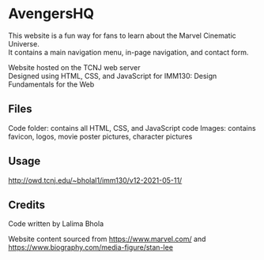 # AvengersHQ

This website is a fun way for fans to learn about the Marvel Cinematic Universe.  
It contains a main navigation menu, in-page navigation, and contact form.

Website hosted on the TCNJ web server  
Designed using HTML, CSS, and JavaScript for IMM130: Design Fundamentals for the Web

## Files
Code folder: contains all HTML, CSS, and JavaScript code
Images: contains favicon, logos, movie poster pictures, character pictures

## Usage
http://owd.tcnj.edu/~bholal1/imm130/v12-2021-05-11/

## Credits
Code written by Lalima Bhola  
  
Website content sourced from https://www.marvel.com/ and https://www.biography.com/media-figure/stan-lee
